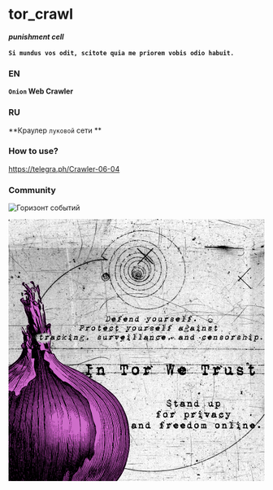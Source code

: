 # tor_crawl

***punishment cell***

**`Si mundus vos odit, scitote quia me priorem vobis odio habuit.`** 

### EN
**`Onion` Web Crawler**

### RU
**Краулер `луковой` сети **

### How to use?
https://telegra.ph/Crawler-06-04

### Community
![Горизонт событий](https://t.me/+GluQGGiKV95mZGYy)

![](https://github.com/Apanazar/stuprum/blob/master/crawler1.png)
